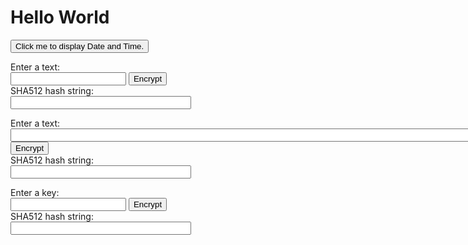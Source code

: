 
<html>
<body>
<h1>Hello World</h1>
  
<button type="button"
onclick="document.getElementById('demo').innerHTML = Date()">
Click me to display Date and Time.</button>

<p id="demo"></p>

<form action="#" method="post">
Enter a text:<br/>
<input type="text" name="strex" id="strex" size="20" /> <button id="cryptstr">Encrypt</button><br/>
SHA512 hash string:<br/>
<input type="text" name="strcrypt" id="strcrypt" size="33" />
</form>
<script type="text/javascript">
// Here add the code of SHA512 function

function SHA512(str) {
  function int64(msint_32, lsint_32) {
    this.highOrder = msint_32;
    this.lowOrder = lsint_32;
  }

  var H = [new int64(0x6a09e667, 0xf3bcc908), new int64(0xbb67ae85, 0x84caa73b),
      new int64(0x3c6ef372, 0xfe94f82b), new int64(0xa54ff53a, 0x5f1d36f1),
      new int64(0x510e527f, 0xade682d1), new int64(0x9b05688c, 0x2b3e6c1f),
      new int64(0x1f83d9ab, 0xfb41bd6b), new int64(0x5be0cd19, 0x137e2179)];

  var K = [new int64(0x428a2f98, 0xd728ae22), new int64(0x71374491, 0x23ef65cd),
      new int64(0xb5c0fbcf, 0xec4d3b2f), new int64(0xe9b5dba5, 0x8189dbbc),
      new int64(0x3956c25b, 0xf348b538), new int64(0x59f111f1, 0xb605d019),
      new int64(0x923f82a4, 0xaf194f9b), new int64(0xab1c5ed5, 0xda6d8118),
      new int64(0xd807aa98, 0xa3030242), new int64(0x12835b01, 0x45706fbe),
      new int64(0x243185be, 0x4ee4b28c), new int64(0x550c7dc3, 0xd5ffb4e2),
      new int64(0x72be5d74, 0xf27b896f), new int64(0x80deb1fe, 0x3b1696b1),
      new int64(0x9bdc06a7, 0x25c71235), new int64(0xc19bf174, 0xcf692694),
      new int64(0xe49b69c1, 0x9ef14ad2), new int64(0xefbe4786, 0x384f25e3),
      new int64(0x0fc19dc6, 0x8b8cd5b5), new int64(0x240ca1cc, 0x77ac9c65),
      new int64(0x2de92c6f, 0x592b0275), new int64(0x4a7484aa, 0x6ea6e483),
      new int64(0x5cb0a9dc, 0xbd41fbd4), new int64(0x76f988da, 0x831153b5),
      new int64(0x983e5152, 0xee66dfab), new int64(0xa831c66d, 0x2db43210),
      new int64(0xb00327c8, 0x98fb213f), new int64(0xbf597fc7, 0xbeef0ee4),
      new int64(0xc6e00bf3, 0x3da88fc2), new int64(0xd5a79147, 0x930aa725),
      new int64(0x06ca6351, 0xe003826f), new int64(0x14292967, 0x0a0e6e70),
      new int64(0x27b70a85, 0x46d22ffc), new int64(0x2e1b2138, 0x5c26c926),
      new int64(0x4d2c6dfc, 0x5ac42aed), new int64(0x53380d13, 0x9d95b3df),
      new int64(0x650a7354, 0x8baf63de), new int64(0x766a0abb, 0x3c77b2a8),
      new int64(0x81c2c92e, 0x47edaee6), new int64(0x92722c85, 0x1482353b),
      new int64(0xa2bfe8a1, 0x4cf10364), new int64(0xa81a664b, 0xbc423001),
      new int64(0xc24b8b70, 0xd0f89791), new int64(0xc76c51a3, 0x0654be30),
      new int64(0xd192e819, 0xd6ef5218), new int64(0xd6990624, 0x5565a910),
      new int64(0xf40e3585, 0x5771202a), new int64(0x106aa070, 0x32bbd1b8),
      new int64(0x19a4c116, 0xb8d2d0c8), new int64(0x1e376c08, 0x5141ab53),
      new int64(0x2748774c, 0xdf8eeb99), new int64(0x34b0bcb5, 0xe19b48a8),
      new int64(0x391c0cb3, 0xc5c95a63), new int64(0x4ed8aa4a, 0xe3418acb),
      new int64(0x5b9cca4f, 0x7763e373), new int64(0x682e6ff3, 0xd6b2b8a3),
      new int64(0x748f82ee, 0x5defb2fc), new int64(0x78a5636f, 0x43172f60),
      new int64(0x84c87814, 0xa1f0ab72), new int64(0x8cc70208, 0x1a6439ec),
      new int64(0x90befffa, 0x23631e28), new int64(0xa4506ceb, 0xde82bde9),
      new int64(0xbef9a3f7, 0xb2c67915), new int64(0xc67178f2, 0xe372532b),
      new int64(0xca273ece, 0xea26619c), new int64(0xd186b8c7, 0x21c0c207),
      new int64(0xeada7dd6, 0xcde0eb1e), new int64(0xf57d4f7f, 0xee6ed178),
      new int64(0x06f067aa, 0x72176fba), new int64(0x0a637dc5, 0xa2c898a6),
      new int64(0x113f9804, 0xbef90dae), new int64(0x1b710b35, 0x131c471b),
      new int64(0x28db77f5, 0x23047d84), new int64(0x32caab7b, 0x40c72493),
      new int64(0x3c9ebe0a, 0x15c9bebc), new int64(0x431d67c4, 0x9c100d4c),
      new int64(0x4cc5d4be, 0xcb3e42b6), new int64(0x597f299c, 0xfc657e2a),
      new int64(0x5fcb6fab, 0x3ad6faec), new int64(0x6c44198c, 0x4a475817)];

  var W = new Array(64);
  var a, b, c, d, e, f, g, h, i, j;
  var T1, T2;
  var charsize = 8;

  function utf8_encode(str) {
    return unescape(encodeURIComponent(str));
  }

  function str2binb(str) {
    var bin = [];
    var mask = (1 << charsize) - 1;
    var len = str.length * charsize;

    for (var i = 0; i < len; i += charsize) {
      bin[i >> 5] |= (str.charCodeAt(i / charsize) & mask) << (32 - charsize - (i % 32));
    }

    return bin;
  }

  function binb2hex(binarray) {
    var hex_tab = "0123456789abcdef";
    var str = "";
    var length = binarray.length * 4;
    var srcByte;

    for (var i = 0; i < length; i += 1) {
      srcByte = binarray[i >> 2] >> ((3 - (i % 4)) * 8);
      str += hex_tab.charAt((srcByte >> 4) & 0xF) + hex_tab.charAt(srcByte & 0xF);
    }

    return str;
  }

  function safe_add_2(x, y) {
    var lsw, msw, lowOrder, highOrder;

    lsw = (x.lowOrder & 0xFFFF) + (y.lowOrder & 0xFFFF);
    msw = (x.lowOrder >>> 16) + (y.lowOrder >>> 16) + (lsw >>> 16);
    lowOrder = ((msw & 0xFFFF) << 16) | (lsw & 0xFFFF);

    lsw = (x.highOrder & 0xFFFF) + (y.highOrder & 0xFFFF) + (msw >>> 16);
    msw = (x.highOrder >>> 16) + (y.highOrder >>> 16) + (lsw >>> 16);
    highOrder = ((msw & 0xFFFF) << 16) | (lsw & 0xFFFF);

    return new int64(highOrder, lowOrder);
  }

  function safe_add_4(a, b, c, d) {
    var lsw, msw, lowOrder, highOrder;

    lsw = (a.lowOrder & 0xFFFF) + (b.lowOrder & 0xFFFF) + (c.lowOrder & 0xFFFF) + (d.lowOrder & 0xFFFF);
    msw = (a.lowOrder >>> 16) + (b.lowOrder >>> 16) + (c.lowOrder >>> 16) + (d.lowOrder >>> 16) + (lsw >>> 16);
    lowOrder = ((msw & 0xFFFF) << 16) | (lsw & 0xFFFF);

    lsw = (a.highOrder & 0xFFFF) + (b.highOrder & 0xFFFF) + (c.highOrder & 0xFFFF) + (d.highOrder & 0xFFFF) + (msw >>> 16);
    msw = (a.highOrder >>> 16) + (b.highOrder >>> 16) + (c.highOrder >>> 16) + (d.highOrder >>> 16) + (lsw >>> 16);
    highOrder = ((msw & 0xFFFF) << 16) | (lsw & 0xFFFF);

    return new int64(highOrder, lowOrder);
  }

  function safe_add_5(a, b, c, d, e) {
    var lsw, msw, lowOrder, highOrder;

    lsw = (a.lowOrder & 0xFFFF) + (b.lowOrder & 0xFFFF) + (c.lowOrder & 0xFFFF) + (d.lowOrder & 0xFFFF) + (e.lowOrder & 0xFFFF);
    msw = (a.lowOrder >>> 16) + (b.lowOrder >>> 16) + (c.lowOrder >>> 16) + (d.lowOrder >>> 16) + (e.lowOrder >>> 16) + (lsw >>> 16);
    lowOrder = ((msw & 0xFFFF) << 16) | (lsw & 0xFFFF);

    lsw = (a.highOrder & 0xFFFF) + (b.highOrder & 0xFFFF) + (c.highOrder & 0xFFFF) + (d.highOrder & 0xFFFF) + (e.highOrder & 0xFFFF) + (msw >>> 16);
    msw = (a.highOrder >>> 16) + (b.highOrder >>> 16) + (c.highOrder >>> 16) + (d.highOrder >>> 16) + (e.highOrder >>> 16) + (lsw >>> 16);
    highOrder = ((msw & 0xFFFF) << 16) | (lsw & 0xFFFF);

    return new int64(highOrder, lowOrder);
  }

  function maj(x, y, z) {
    return new int64(
      (x.highOrder & y.highOrder) ^ (x.highOrder & z.highOrder) ^ (y.highOrder & z.highOrder),
      (x.lowOrder & y.lowOrder) ^ (x.lowOrder & z.lowOrder) ^ (y.lowOrder & z.lowOrder)
    );
  }

  function ch(x, y, z) {
    return new int64(
      (x.highOrder & y.highOrder) ^ (~x.highOrder & z.highOrder),
      (x.lowOrder & y.lowOrder) ^ (~x.lowOrder & z.lowOrder)
    );
  }

  function rotr(x, n) {
    if (n <= 32) {
      return new int64(
       (x.highOrder >>> n) | (x.lowOrder << (32 - n)),
       (x.lowOrder >>> n) | (x.highOrder << (32 - n))
      );
    } else {
      return new int64(
       (x.lowOrder >>> n) | (x.highOrder << (32 - n)),
       (x.highOrder >>> n) | (x.lowOrder << (32 - n))
      );
    }
  }

  function sigma0(x) {
    var rotr28 = rotr(x, 28);
    var rotr34 = rotr(x, 34);
    var rotr39 = rotr(x, 39);

    return new int64(
      rotr28.highOrder ^ rotr34.highOrder ^ rotr39.highOrder,
      rotr28.lowOrder ^ rotr34.lowOrder ^ rotr39.lowOrder
    );
  }

  function sigma1(x) {
    var rotr14 = rotr(x, 14);
    var rotr18 = rotr(x, 18);
    var rotr41 = rotr(x, 41);

    return new int64(
      rotr14.highOrder ^ rotr18.highOrder ^ rotr41.highOrder,
      rotr14.lowOrder ^ rotr18.lowOrder ^ rotr41.lowOrder
    );
  }

  function gamma0(x) {
    var rotr1 = rotr(x, 1), rotr8 = rotr(x, 8), shr7 = shr(x, 7);

    return new int64(
      rotr1.highOrder ^ rotr8.highOrder ^ shr7.highOrder,
      rotr1.lowOrder ^ rotr8.lowOrder ^ shr7.lowOrder
    );
  }

  function gamma1(x) {
    var rotr19 = rotr(x, 19);
    var rotr61 = rotr(x, 61);
    var shr6 = shr(x, 6);

    return new int64(
      rotr19.highOrder ^ rotr61.highOrder ^ shr6.highOrder,
      rotr19.lowOrder ^ rotr61.lowOrder ^ shr6.lowOrder
    );
  }

  function shr(x, n) {
    if (n <= 32) {
      return new int64(
       x.highOrder >>> n,
       x.lowOrder >>> n | (x.highOrder << (32 - n))
      );
    } else {
      return new int64(
       0,
       x.highOrder << (32 - n)
      );
    }
  }

  str = utf8_encode(str);
  strlen = str.length*charsize;
  str = str2binb(str);

  str[strlen >> 5] |= 0x80 << (24 - strlen % 32);
  str[(((strlen + 128) >> 10) << 5) + 31] = strlen;

  for (var i = 0; i < str.length; i += 32) {
    a = H[0];
    b = H[1];
    c = H[2];
    d = H[3];
    e = H[4];
    f = H[5];
    g = H[6];
    h = H[7];

    for (var j = 0; j < 80; j++) {
      if (j < 16) {
       W[j] = new int64(str[j*2 + i], str[j*2 + i + 1]);
      } else {
       W[j] = safe_add_4(gamma1(W[j - 2]), W[j - 7], gamma0(W[j - 15]), W[j - 16]);
      }

      T1 = safe_add_5(h, sigma1(e), ch(e, f, g), K[j], W[j]);
      T2 = safe_add_2(sigma0(a), maj(a, b, c));
      h = g;
      g = f;
      f = e;
      e = safe_add_2(d, T1);
      d = c;
      c = b;
      b = a;
      a = safe_add_2(T1, T2);
    }

    H[0] = safe_add_2(a, H[0]);
    H[1] = safe_add_2(b, H[1]);
    H[2] = safe_add_2(c, H[2]);
    H[3] = safe_add_2(d, H[3]);
    H[4] = safe_add_2(e, H[4]);
    H[5] = safe_add_2(f, H[5]);
    H[6] = safe_add_2(g, H[6]);
    H[7] = safe_add_2(h, H[7]);
  }

  var binarray = [];
  for (var i = 0; i < H.length; i++) {
    binarray.push(H[i].highOrder);
    binarray.push(H[i].lowOrder);
  }
  return binb2hex(binarray);
}

// register onclick events for Encrypt button
document.getElementById('cryptstr').onclick = function() {
var txt_string = document.getElementById('strex').value;    // gets data from input text

// encrypts data and adds it in #strcrypt element
document.getElementById('strcrypt').value = SHA512(txt_string);
return false;
}
</script>

<form action="#" method="post">
Enter a text:<br/>
<input type="text" name="strex" id="strex" size="100" /> <button id="cryptstr">Encrypt</button><br/>
SHA512 hash string:<br/>
<input type="text" name="strcrypt" id="strcrypt" size="33" />
</form>

<form action="#" method="post">
Enter a key:<br/>
<input type="text" name="strex" id="strex" size="20" /> <button id="cryptstr">Encrypt</button><br/>
SHA512 hash string:<br/>
<input type="text" name="strcrypt" id="strcrypt" size="33" />
</form>



</body>
</html> 
